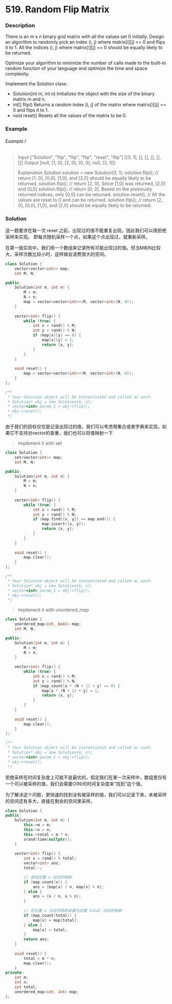 # 519. Random Flip Matrix

### Description

There is an m x n binary grid matrix with all the values set 0 initially. Design an algorithm to randomly pick an index (i, j) where matrix[i][j] == 0 and flips it to 1. All the indices (i, j) where matrix[i][j] == 0 should be equally likely to be returned.

Optimize your algorithm to minimize the number of calls made to the built-in random function of your language and optimize the time and space complexity.

Implement the Solution class:

- Solution(int m, int n) Initializes the object with the size of the binary matrix m and n.
- int[] flip() Returns a random index [i, j] of the matrix where matrix[i][j] == 0 and flips it to 1.
- void reset() Resets all the values of the matrix to be 0.

### Example 

###### Example I

> Input
> ["Solution", "flip", "flip", "flip", "reset", "flip"]
> [[3, 1], [], [], [], [], []]
> Output
> [null, [1, 0], [2, 0], [0, 0], null, [2, 0]]
> 
> Explanation
> Solution solution = new Solution(3, 1);
> solution.flip();  // return [1, 0], [0,0], [1,0], and [2,0] should be equally likely to be returned.
> solution.flip();  // return [2, 0], Since [1,0] was returned, [2,0] and [0,0]
> solution.flip();  // return [0, 0], Based on the previously returned indices, only [0,0] can be returned.
> solution.reset(); // All the values are reset to 0 and can be returned.
> solution.flip();  // return [2, 0], [0,0], [1,0], and [2,0] should be equally likely to be returned.

### Solution

这一题要求在每一次 reset 之前，出现过的值不能重复出现。因此我们可以用拒绝采样来实现。
即每次随机采样一个点，如果这个点出现过，就重新采样。

在第一版实验中，我们用一个数组来记录所有可能出现过的值。但当M和N比较大，采样次数比较小时，这样做会浪费很大的空间。

```c++
class Solution {
    vector<vector<int>> map;
    int M, N;

public:
    Solution(int m, int n) {
        M = m;
        N = n;
        map = vector<vector<int>>(M, vector<int>(N, 0));
    }
    
    vector<int> flip() {
        while (true) {
            int x = rand() % M;
            int y = rand() % N;
            if (map[x][y] == 0) {
                map[x][y] = 1;
                return {x, y};
            }
        }
    }
    
    void reset() {
        map = vector<vector<int>>(M, vector<int>(N, 0));
    }
};

/**
 * Your Solution object will be instantiated and called as such:
 * Solution* obj = new Solution(m, n);
 * vector<int> param_1 = obj->flip();
 * obj->reset();
 */
```

由于我们的目标仅仅是记录出现过的值，我们可以考虑用集合或者字典来实现。如果它不支持对vector的查重，我们也可以将值映射一下

> Implement it with set

```c++
class Solution {
    set<vector<int>> map;
    int M, N;

public:
    Solution(int m, int n) {
        M = m;
        N = n;
    }
    
    vector<int> flip() {
        while (true) {
            int x = rand() % M;
            int y = rand() % N;
            if (map.find({x, y}) == map.end()) {
                map.insert({x, y});
                return {x, y};
            }
        }
    }
    
    void reset() {
        map.clear();
    }
};

/**
 * Your Solution object will be instantiated and called as such:
 * Solution* obj = new Solution(m, n);
 * vector<int> param_1 = obj->flip();
 * obj->reset();
 */
```

> Implement it with unordered_map 

```c++
class Solution {
    unordered_map<int, bool> map;
    int M, N;

public:
    Solution(int m, int n) {
        M = m;
        N = n;
    }
    
    vector<int> flip() {
        while (true) {
            int x = rand() % M;
            int y = rand() % N;
            if (map.count(x * (N + 1) + y) == 0) {
                map[x * (N + 1) + y] = 1;
                return {x, y};
            }
        }
    }
    
    void reset() {
        map.clear();
    }
};

/**
 * Your Solution object will be instantiated and called as such:
 * Solution* obj = new Solution(m, n);
 * vector<int> param_1 = obj->flip();
 * obj->reset();
 */
```

拒绝采样在时间复杂度上可能不是最优的，假定我们在某一次采样中，数组里仅有一个可以被采样的值，我们会需要O(N)的时间复杂度来“找到”这个值。

为了解决这个问题，更快速的找到没有被采样的值，我们可以记录下来，未被采样的空间还有多大，直接在剩余的空间里采样。

```c++
class Solution {
public:
    Solution(int m, int n) {
        this->m = m;
        this->n = n;
        this->total = m * n;
        srand(time(nullptr));
    }
    
    vector<int> flip() {
        int x = rand() % total;
        vector<int> ans;
        total--;   

        // 查找位置 x 对应的映射
        if (map.count(x)) {
            ans = {map[x] / n, map[x] % n};
        } else {
            ans = {x / n, x % n};
        }
        
        // 将位置 x 对应的映射设置为位置 total 对应的映射
        if (map.count(total)) {
            map[x] = map[total];
        } else {
            map[x] = total;
        }
        return ans;
    }
    
    void reset() {
        total = m * n;
        map.clear();
    }
private:
    int m;
    int n;
    int total;
    unordered_map<int, int> map;
};
```
